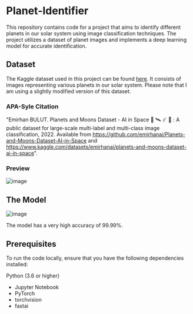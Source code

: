 # Planet-Identifier

This repository contains code for a project that aims to identify different planets in our solar system using image classification techniques. The project utilizes a dataset of planet images and implements a deep learning model for accurate identification.

## Dataset
The Kaggle dataset used in this project can be found [here]('https://www.kaggle.com/datasets/emirhanai/planets-and-moons-dataset-ai-in-space'). It consists of images representing various planets in our solar system. Please note that I am using a slightly modified version of this dataset.

### APA-Syle Citation
"Emirhan BULUT. Planets and Moons Dataset - AI in Space 🌌 🛰 ☄ 🔭 : A public dataset for large-scale multi-label and multi-class image classification, 2022. Available from https://github.com/emirhanai/Planets-and-Moons-Dataset-AI-in-Space and https://www.kaggle.com/datasets/emirhanai/planets-and-moons-dataset-ai-in-space".

### Preview
![image](https://github.com/AnshDevelops/Planet-Identifier/assets/152869575/6edc558d-3dfb-49a7-8c25-340dc795f9e7)


## The Model
![image](https://github.com/AnshDevelops/Planet-Identifier/assets/152869575/e84fe802-3e26-4cc3-a910-f034766be254)


The model has a very high accuracy of 99.99%.

## Prerequisites
To run the code locally, ensure that you have the following dependencies installed:

Python (3.6 or higher)
* Jupyter Notebook 
* PyTorch
* torchvision
* fastai
